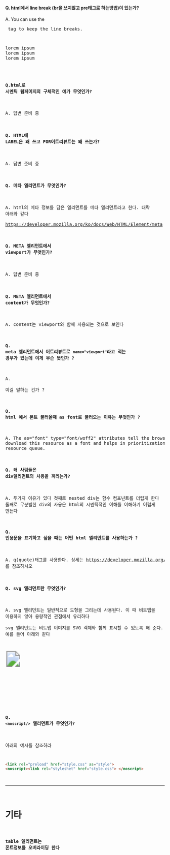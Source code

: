 #### Q. html에서 line break (br을 쓰지않고 pre태그로 하는방법)이 있는가?

A. You can use the <pre> tag to keep the line breaks.

<pre>
lorem ipsum
lorem ipsum
lorem ipsum
</pre>

#### Q.html로 시멘틱 웹페이지의 구체적인 예가 무엇인가? 

A. 답변 준비 중

#### Q. HTML에 LABEL은 왜 쓰고 FOR어트리뷰트는 왜 쓰는가?

A. 답변 준비 중

#### Q. 메타 엘리먼트가 무엇인가?

A. html의 메타 정보를 담은 엘리먼트를 메타 엘리먼트라고 한다. 대략 아래와 같다
<meta http-equiv="origin-trial" content="{Replace with origin trial token}">
https://developer.mozilla.org/ko/docs/Web/HTML/Element/meta

#### Q. META 엘리먼트에서 viewport가 무엇인가?

A. 답변 준비 중

#### Q. META 엘리먼트에서 content가 무엇인가?

A. content는 viewport와 함께 사용되는 것으로 보인다

#### Q. meta 엘리먼트에서 어트리뷰트로 `name="viewport"`라고 적는 경우가 있는데 이게 무슨 뜻인가 ?

A. <meta name="viewport" content="width=device-width, initial-scale=1.0" />
이걸 말하는 건가 ?

#### Q. html 에서 폰트 불러올때 as font로 불러오는 이유는 무엇인가 ?

A. The as="font" type="font/woff2" attributes tell the browser to download this resource as a font and helps in prioritization of the re­source queue.

#### Q. 왜 사람들은 div엘리먼트의 사용을 꺼리는가?

A. 두가지 이유가 있다
첫쨰로 nested div는 함수 컴포넌트를 더럽게 한다
둘째로 무분별한 div의 사용은 html의 시멘틱적인 이해를 이해하기 어렵게 만든다

#### Q. 인용문을 표기하고 싶을 때는 어떤 html 엘리먼트를 사용하는가 ?

A. q(quote)태그를 사용한다. 상세는 https://developer.mozilla.org/ko/docs/Web/HTML/Element/q 를 참조하시오

#### Q. svg 엘리먼트란 무엇인가?

A. svg 엘리먼트는 일반적으로 도형을 그리는데 사용된다. 이 때 비트맵을 이용하지 않아 용량적인 관점에서 유리하다\
svg 엘리먼트는 비트맵 이미지를 SVG 객체와 함께 표시할 수 있도록 해 준다. 예를 들어 아래와 같다

<svg width="5cm" height="4cm" version="1.1"
     xmlns="http://www.w3.org/2000/svg" xmlns:xlink= "http://www.w3.org/1999/xlink">
	<image xlink:href="firefox.jpg" x="0" y="0" height="50px" width="50px"/>
</svg>


#### Q. `<noscript/>` 엘리먼트가 무엇인가?

아래의 예시를 참조하라
```html
<link rel="preload" href="style.css" as="style">
<noscript><link rel="styleshet" href="style.css"> </noscript>
```

---

# 기타

#### table 엘리먼트는 폰트정보를 오버라이딩 한다